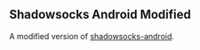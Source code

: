 ## Shadowsocks Android Modified
A modified version of [shadowsocks-android](https://github.com/shadowsocks/shadowsocks-android).

